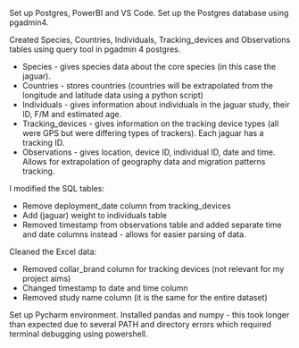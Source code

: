 Set up Postgres, PowerBI and VS Code. 
Set up the Postgres database using pgadmin4. 

Created Species, Countries, Individuals, Tracking_devices and Observations tables using query tool in pgadmin 4 postgres. 
* Species - gives species data about the core species (in this case the jaguar).
* Countries - stores countries (countries will be extrapolated from the longitude and latitude data using a python script)
* Individuals - gives information about individuals in the jaguar study, their ID, F/M and estimated age.
* Tracking_devices - gives information on the tracking device types (all were GPS but were differing types of trackers). Each jaguar has a tracking ID.
* Observations - gives location, device ID, individual ID, date and time. Allows for extrapolation of geography data and migration patterns tracking. 

I modified the SQL tables: 
* Remove deployment_date column from tracking_devices
* Add (jaguar) weight to individuals table
* Removed timestamp from observations table and added separate time and date columns instead - allows for easier parsing of data.

Cleaned the Excel data:
* Removed collar_brand column for tracking devices (not relevant for my project aims)
* Changed timestamp to date and time column
* Removed study name column (it is the same for the entire dataset)

Set up Pycharm environment. Installed pandas and numpy - this took longer than expected due to several PATH and directory errors which required terminal debugging using powershell. 
